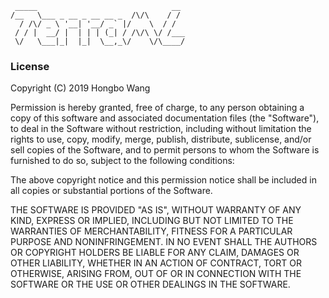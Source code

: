 
     _____                              __
    /__   \___ _ __ _ __ __ _  /\/\    / /
      / /\/ _ \ '__| '__/ _` |/    \  / /
     / / |  __/ |  | | | (_| / /\/\ \/ /___
     \/   \___|_|  |_|  \__,_\/    \/\____/


### License
Copyright (C) 2019 Hongbo Wang 

Permission is hereby granted, free of charge, to any person obtaining a copy of this software and associated documentation files (the "Software"), to deal in the Software without restriction, including without limitation the rights to use, copy, modify, merge, publish, distribute, sublicense, and/or sell copies of the Software, and to permit persons to whom the Software is furnished to do so, subject to the following conditions:

The above copyright notice and this permission notice shall be included in all copies or substantial portions of the Software.

THE SOFTWARE IS PROVIDED "AS IS", WITHOUT WARRANTY OF ANY KIND, EXPRESS OR IMPLIED, INCLUDING BUT NOT LIMITED TO THE WARRANTIES OF MERCHANTABILITY, FITNESS FOR A PARTICULAR PURPOSE AND NONINFRINGEMENT. IN NO EVENT SHALL THE AUTHORS OR COPYRIGHT HOLDERS BE LIABLE FOR ANY CLAIM, DAMAGES OR OTHER LIABILITY, WHETHER IN AN ACTION OF CONTRACT, TORT OR OTHERWISE, ARISING FROM, OUT OF OR IN CONNECTION WITH THE SOFTWARE OR THE USE OR OTHER DEALINGS IN THE SOFTWARE.
